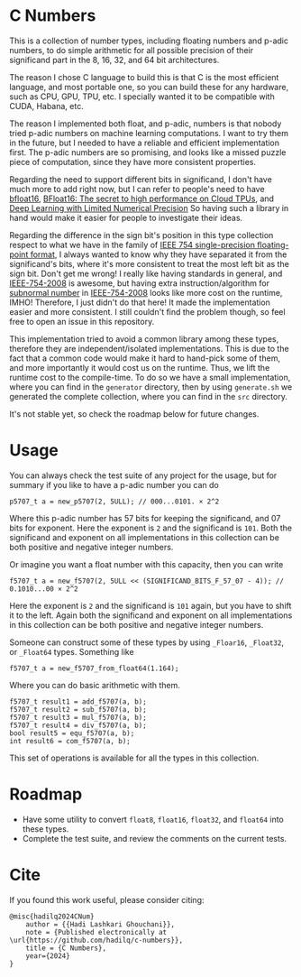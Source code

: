 # C Numbers
This is a collection of number types,
including floating numbers and p-adic numbers,
 to do simple arithmetic for all possible precision of their significand part
 in the 8, 16, 32, and 64 bit architectures.

The reason I chose C language to build this is that C is the most efficient language,
and most portable one, so you can build these for any hardware, such as CPU, GPU, TPU, etc.
I specially wanted it to be compatible with CUDA, Habana, etc.

The reason I implemented both float, and p-adic,
numbers is that nobody tried p-adic numbers on machine learning computations.
I want to try them in the future, but I needed to have a reliable and efficient implementation first.
The p-adic numbers are so promising, and looks like a missed puzzle piece of computation,
since they have more consistent properties.

Regarding the need to support different bits in significand,
I don't have much more to add right now,
but I can refer to people's need to have [bfloat16](https://en.wikipedia.org/wiki/Bfloat16_floating-point_format),
[BFloat16: The secret to high performance on Cloud TPUs](https://cloud.google.com/blog/products/ai-machine-learning/bfloat16-the-secret-to-high-performance-on-cloud-tpus),
and [Deep Learning with Limited Numerical Precision](https://arxiv.org/abs/1502.02551)
So having such a library in hand would make it easier for people to investigate their ideas.

Regarding the difference in the sign bit's position in this type collection respect to
what we have in the family of [IEEE 754 single-precision floating-point format](https://en.wikipedia.org/wiki/Single-precision_floating-point_format),
I always wanted to know why they have separated it from the significand's bits,
where it's more consistent to treat the most left bit as the sign bit.
Don't get me wrong!
I really like having standards in general, and [IEEE-754-2008](https://en.wikipedia.org/wiki/IEEE_754)
is awesome, but having extra instruction/algorithm for [subnormal number](https://en.wikipedia.org/wiki/Subnormal_number)
in [IEEE-754-2008](https://en.wikipedia.org/wiki/IEEE_754) looks like more cost on the runtime, IMHO!
Therefore, I just didn't do that here! It made the implementation easier and more consistent.
I still couldn't find the problem though, so feel free to open an issue in this repository.

This implementation tried to avoid a common library among these types,
therefore they are independent/isolated implementations.
This is due to the fact that a common code would make it hard to hand-pick some of them,
and more importantly it would cost us on the runtime.
Thus, we lift the runtime cost to the compile-time.
To do so we have a small implementation,
where you can find in the `generator` directory, then by using `generate.sh` we generated the complete collection,
where you can find in the `src` directory.

It's not stable yet, so check the roadmap below for future changes.

# Usage
You can always check the test suite of any project for the usage,
but for summary if you like to have a p-adic number you can do

```
p5707_t a = new_p5707(2, 5ULL); // 000...0101. × 2^2
```

Where this p-adic number has 57 bits for keeping the significand, and 07 bits for exponent.
Here the exponent is `2` and the significand is `101`.
Both the significand and exponent on all implementations in this collection can be both positive and negative integer numbers.

Or imagine you want a float number with this capacity, then you can write

```
f5707_t a = new_f5707(2, 5ULL << (SIGNIFICAND_BITS_F_57_07 - 4)); // 0.1010...00 × 2^2
```
Here the exponent is `2` and the significand is `101` again, but you have to shift it to the left.
Again both the significand and exponent on all implementations in this collection can be both positive and negative integer numbers.

Someone can construct some of these types by using `_Floar16`, `_Float32`, or `_Float64` types.
Something like
```
f5707_t a = new_f5707_from_float64(1.164);
```

Where you can do basic arithmetic with them.

```
f5707_t result1 = add_f5707(a, b);
f5707_t result2 = sub_f5707(a, b);
f5707_t result3 = mul_f5707(a, b);
f5707_t result4 = div_f5707(a, b);
bool result5 = equ_f5707(a, b);
int result6 = com_f5707(a, b);
```

This set of operations is available for all the types in this collection.

# Roadmap
- Have some utility to convert `float8`, `float16`, `float32`, and `float64` into these types.
- Complete the test suite, and review the comments on the current tests.

# Cite
If you found this work useful, please consider citing:
```
@misc{hadilq2024CNum}
    author = {{Hadi Lashkari Ghouchani}},
    note = {Published electronically at \url{https://github.com/hadilq/c-numbers}},
    title = {C Numbers},
    year={2024}
}
```

